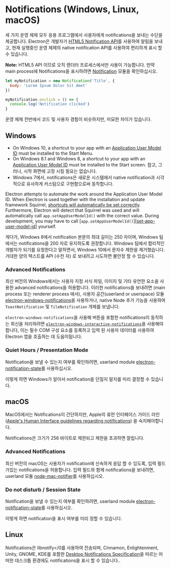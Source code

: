 # Notifications (Windows, Linux, macOS)

세 가지 운영 체제 모두 응용 프로그램에서 사용자에게 notifications을 보내는 수단을 제공합니다. Electron은 개발자가 [HTML5 Notification API](https://notifications.spec.whatwg.org/)를 사용하여 알림을 보내고, 현재 실행중인 운영 체제의 native notification API를 사용하여 편리하게 표시 할 수 있습니다.

**Note:** HTML5 API 이므로 오직 렌더러 프로세스에서만 사용이 가능합니다. 만약 main process에 Notifications을 표시하려면 [Notification](../api/notification.md) 모듈을 확인하십시오.

```javascript
let myNotification = new Notification('Title', {
  body: 'Lorem Ipsum Dolor Sit Amet'
})

myNotification.onclick = () => {
  console.log('Notification clicked')
}
```

운영 체제 전반에서 코드 및 사용자 경험이 비슷하지만, 미묘한 차이가 있습니다.

## Windows

* On Windows 10, a shortcut to your app with an [Application User Model ID](https://msdn.microsoft.com/en-us/library/windows/desktop/dd378459(v=vs.85).aspx) must be installed to the Start Menu.
* On Windows 8.1 and Windows 8, a shortcut to your app with an [Application User Model ID](https://msdn.microsoft.com/en-us/library/windows/desktop/dd378459(v=vs.85).aspx) must be installed to the Start screen. 참고, 그러나, 시작 화면에 고정 시킬 필요는 없습니다.
* Windows 7에서, notifications은 새로운 시스템에서 native notification과 시각적으로 유사하게 커스텀으로 구현함으로써 동작합니다.

Electron attempts to automate the work around the Application User Model ID. When Electron is used together with the installation and update framework Squirrel, [shortcuts will automatically be set correctly](https://github.com/electron/windows-installer/blob/master/README.md#handling-squirrel-events). Furthermore, Electron will detect that Squirrel was used and will automatically call `app.setAppUserModelId()` with the correct value. During development, you may have to call [`app.setAppUserModelId()`][[set-app-user-model-id](../api/app.md#appsetappusermodelidid-windows)] yourself.

게다가, Windows 8에서 notification 본문의 최대 길이는 250 자이며, Windows 팀에서는 notifications을 200 자로 유지하도록 권장합니다. Windows 팀에서 합리적인 개발자가 되기를 요청한다고 말하면서, Windows 10에서 문자수 제한을 제거했습니다. 거대한 양의 텍스트를 API (수천 자) 로 보내려고 시도하면 불안정 할 수 있습니다.

### Advanced Notifications

최신 버전의 Windows에서는 사용자 지정 서식 파일, 이미지 및 기타 유연한 요소을 사용한 advanced notifications을 허용합니다. 이러한 notifications을 보내려면 (main process 또는 renderer process 에서), 사용자 공간(userland or userspace) 모듈 [electron-windows-notifications](https://github.com/felixrieseberg/electron-windows-notifications)을 사용하거나, native Node 추가 기능을 사용하여 `ToastNotification` 및 `TileNotification` 개체를 보냅니다.

`electron-windows-notifications`을 사용해 버튼을 포함한 notifications이 동작하는 회신을 처리하려면 [`electron-windows-interactive-notifications`](https://github.com/felixrieseberg/electron-windows-interactive-notifications)을 사용해야 합니다, 이는 필수 COM 구성 요소를 등록하고 입력 된 사용자 데이터를 사용하여 Electron 앱을 호출하는 데 도움이됩니다.

### Quiet Hours / Presentation Mode

Notification을 보낼 수 있는지 여부를 확인하려면, userland module [electron-notification-state](https://github.com/felixrieseberg/electron-notification-state)를 사용하십시오.

이렇게 하면 Windows가 알아서 notification을 던질지 말지를 미리 결정할 수 있습니다.

## macOS

MacOS에서는 Notifications이 간단하지만, Apple의 휴먼 인터페이스 가이드 라인([Apple's Human Interface guidelines regarding notifications](https://developer.apple.com/macos/human-interface-guidelines/system-capabilities/notifications/)) 을 숙지해야합니다.

Notifications은 크기가 256 바이트로 제한되고 제한을 초과하면 잘립니다.

### Advanced Notifications

최신 버전의 macOS는 사용자가 notification에 신속하게 응답 할 수 있도록, 입력 필드가있는 notifications을 허용합니다. 입력 필드와 함께 notifications을 보내려면, userland 모듈 [node-mac-notifier](https://github.com/CharlieHess/node-mac-notifier)를 사용하십시오.

### Do not disturb / Session State

Notification을 보낼 수 있는지 여부를 확인하려면, userland module [electron-notification-state](https://github.com/felixrieseberg/electron-notification-state)를 사용하십시오.

이렇게 하면 notification을 표시 여부를 미리 정할 수 있습니다.

## Linux

Notifications은 libnotify</0를 사용하여 전송되며, Cinnamon, Enlightenment, Unity, GNOME, KDE를 포함한 <a href="https://developer.gnome.org/notification-spec/">Desktop Notifications Specification</a>을 따르는 어떠한 데스크톱 환경에도 notifications을 표시 할 수 있습니다..</p>